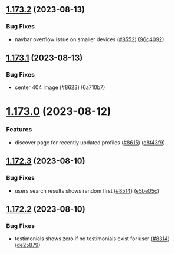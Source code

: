## [1.173.2](https://github.com/EddieHubCommunity/LinkFree/compare/v1.173.1...v1.173.2) (2023-08-13)


### Bug Fixes

* navbar overflow issue on smaller devices ([#8552](https://github.com/EddieHubCommunity/LinkFree/issues/8552)) ([96c4092](https://github.com/EddieHubCommunity/LinkFree/commit/96c409238e53b6a878a887f68ab44b60be7ca26c))



## [1.173.1](https://github.com/EddieHubCommunity/LinkFree/compare/v1.173.0...v1.173.1) (2023-08-13)


### Bug Fixes

* center 404 image ([#8623](https://github.com/EddieHubCommunity/LinkFree/issues/8623)) ([6a710b7](https://github.com/EddieHubCommunity/LinkFree/commit/6a710b7448ad3f8a8872c4a84eaebe6e3b74d98c))



# [1.173.0](https://github.com/EddieHubCommunity/LinkFree/compare/v1.172.3...v1.173.0) (2023-08-12)


### Features

* discover page for recently updated profiles ([#8615](https://github.com/EddieHubCommunity/LinkFree/issues/8615)) ([d8f43f9](https://github.com/EddieHubCommunity/LinkFree/commit/d8f43f9fc8d835335f715f1a1e886068d805b1b1))



## [1.172.3](https://github.com/EddieHubCommunity/LinkFree/compare/v1.172.2...v1.172.3) (2023-08-10)


### Bug Fixes

* users search results shows random first ([#8514](https://github.com/EddieHubCommunity/LinkFree/issues/8514)) ([e5be05c](https://github.com/EddieHubCommunity/LinkFree/commit/e5be05c804032b05dab05f042138e4f9e0554010))



## [1.172.2](https://github.com/EddieHubCommunity/LinkFree/compare/v1.172.1...v1.172.2) (2023-08-10)


### Bug Fixes

* testimonials shows zero if no testimonials exist for user ([#8314](https://github.com/EddieHubCommunity/LinkFree/issues/8314)) ([de25879](https://github.com/EddieHubCommunity/LinkFree/commit/de25879180765628f24a29ee169d88b1814828d1))



